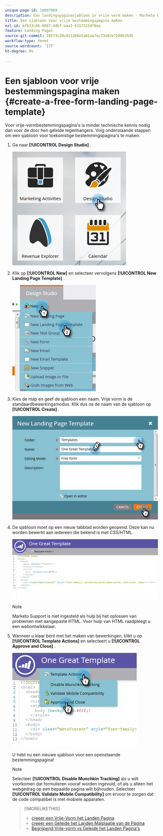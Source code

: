 ```yaml
---
unique-page-id: 10097969
description: Een landingspaginasjabloon in vrije vorm maken - Marketo Docs - Productdocumentatie
title: Een sjabloon voor vrije bestemmingspagina maken
exl-id: bf633c86-6087-44bf-aaa2-63173154f0aa
feature: Landing Pages
source-git-commit: 26573c20c411208e5a01aa7ec73a97e7208b35d5
workflow-type: tm+mt
source-wordcount: '177'
ht-degree: 0%

---
```


# Een sjabloon voor vrije bestemmingspagina maken {#create-a-free-form-landing-page-template}

Voor vrije-vormbestemmingspagina&#39;s is minder technische kennis nodig dan voor de door hen geleide tegenhangers. Volg onderstaande stappen om een sjabloon voor toekomstige bestemmingspagina&#39;s te maken.

1. Ga naar **[!UICONTROL Design Studio]** .

   ![](assets/one.png)

1. Klik op **[!UICONTROL New]** en selecteer vervolgens **[!UICONTROL New Landing Page Template]** .

   ![](assets/two.png)

1. Kies de map en geef de sjabloon een naam. Vrije vorm is de standaardbewerkingsmodus. Klik dus na de naam van de sjabloon op **[!UICONTROL Create]** .

   ![](assets/three.png)

1. De sjabloon moet op een nieuw tabblad worden geopend. Deze kan nu worden bewerkt aan iedereen die bekend is met CSS/HTML.

   ![](assets/four.png)

   >[!NOTE]
   >
   >Marketo Support is niet ingesteld als hulp bij het oplossen van problemen met aangepaste HTML. Voor hulp van HTML raadpleegt u een webontwikkelaar.

1. Wanneer u klaar bent met het maken van bewerkingen, klikt u op **[!UICONTROL Template Actions]** en selecteert u **[!UICONTROL Approve and Close]** .

   ![](assets/five.png)

   U hebt nu een nieuwe sjabloon voor een openstaande bestemmingspagina!

   >[!NOTE]
   >
   >Selecteer **[!UICONTROL Disable Munchkin Tracking]** als u wilt voorkomen dat formulieren vooraf worden ingevuld, of als u alleen het webgedrag op een bepaalde pagina wilt bijhouden.
   >Selecteer **[!UICONTROL Validate Mobile Compatibility]** om ervoor te zorgen dat de code compatibel is met mobiele apparaten.

   >[!MORELIKETHIS]
   >
   >* [ creeer een Vrije-Vorm het Landen Pagina ](/help/marketo/product-docs/demand-generation/landing-pages/free-form-landing-pages/create-a-free-form-landing-page.md)
   >* [ creeer een Geleide het Landen Malplaatje van de Pagina ](/help/marketo/product-docs/demand-generation/landing-pages/landing-page-templates/create-a-guided-landing-page-template.md)
   >* [ Begrijpend Vrije-vorm vs Geleide het Landen Pagina&#39;s ](/help/marketo/product-docs/demand-generation/landing-pages/understanding-landing-pages/understanding-free-form-vs-guided-landing-pages.md)
